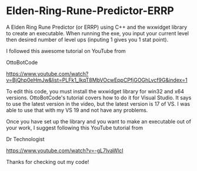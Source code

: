 # Elden-Ring-Rune-Predictor-ERRP
A Elden Ring Rune Predictor (or ERRP) using C++ and the wxwidget library to create an executable. When running the exe, you input your current level then desired number of level ups (inputing 1 gives you 1 stat point).


I followed this awesome tutorial on YouTube from 

OttoBotCode

https://www.youtube.com/watch?v=BjQhp0eHmJw&list=PLFk1_lkqT8MbVOcwEppCPfjGOGhLvcf9G&index=1

To edit this code, you must install the wxwidget library for win32 and x64 versions. OttoBotCode's tutorial covers how to do it for Visual Studio. It says to use the latest version in the video, but the latest version is 17 of VS. I was able to use that with my VS 19 and not have any problems.

Once you have set up the library and you want to make an executable out of your work, I suggest following this YouTube tutorial from

Dr Technologist

https://www.youtube.com/watch?v=-gL7lvaWlcI

Thanks for checking out my code!
